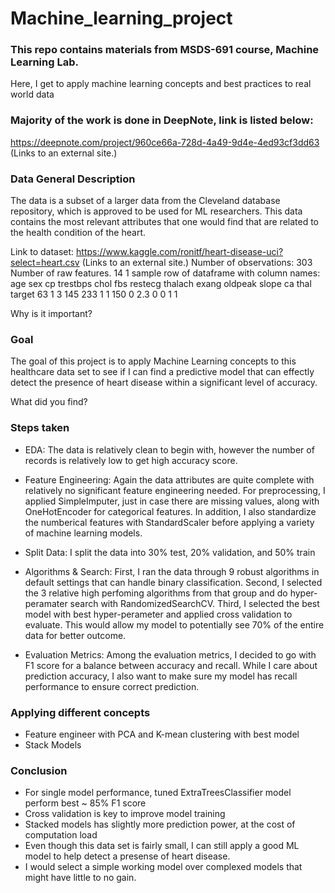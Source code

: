 # Machine_learning_project
### This repo contains materials from MSDS-691 course, Machine Learning Lab.
Here, I get to apply machine learning concepts and best practices to real world data

### Majority of the work is done in DeepNote, link is listed below:
https://deepnote.com/project/960ce66a-728d-4a49-9d4e-4ed93cf3dd63 (Links to an external site.) 


### Data General Description
The data is a subset of a larger data from the Cleveland database repository, which is approved to be used for ML researchers. This data contains the most relevant attributes that one would find that are related to the health condition of the heart. 

Link to dataset: https://www.kaggle.com/ronitf/heart-disease-uci?select=heart.csv (Links to an external site.) 
Number of observations: 303
Number of raw features. 14
1 sample row of dataframe with column names:
age	sex	cp	trestbps	chol	fbs	restecg	thalach	exang	oldpeak	slope	ca	thal	target
63	1	3	145	233	1	1	150	0	2.3	0	0	1	1	

Why is it important?
### Goal
The goal of this project is to apply Machine Learning concepts to this healthcare data set to see if I can find a predictive model that can effectly detect the presence of heart disease within a significant level of accuracy.

What did you find?
### Steps taken
- EDA: The data is relatively clean to begin with, however the number of records is relatively low to get high accuracy score.

- Feature Engineering: Again the data attributes are quite complete with relatively no significant feature engineering needed. For preprocessing, I applied SimpleImputer, just in case there are missing values, along with OneHotEncoder for categorical features. In addition, I also standardize the numberical features with StandardScaler before applying a variety of machine learning models.

- Split Data: I split the data into 30% test, 20% validation, and 50% train

- Algorithms & Search: First, I ran the data through 9 robust algorithms in default settings that can handle binary classification. Second, I selected the 3 relative high perfoming algorithms from that group and do hyper-peramater search with RandomizedSearchCV. Third, I selected the best model with best hyper-perameter and applied cross validation to evaluate. This would allow my model to potentially see 70% of the entire data for better outcome.

- Evaluation Metrics: Among the evaluation metrics, I decided to go with F1 score for a balance between accuracy and recall. While I care about prediction accuracy, I also want to make sure my model has recall performance to ensure correct prediction.

### Applying different concepts
- Feature engineer with PCA and K-mean clustering with best model
- Stack Models


### Conclusion
- For single model performance, tuned ExtraTreesClassifier model perform best ~ 85% F1 score
- Cross validation is key to improve model training
- Stacked models has slightly more prediction power, at the cost of computation load
- Even though this data set is fairly small, I can still apply a good ML model to help detect a presense of heart disease.
- I would select a simple working model over complexed models that might have little to no gain.

